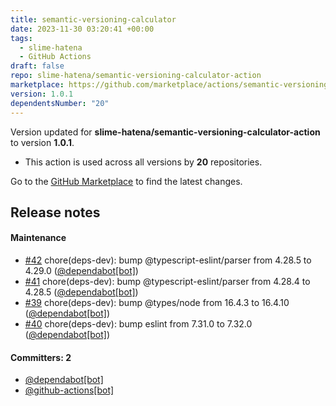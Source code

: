 ```yaml
---
title: semantic-versioning-calculator
date: 2023-11-30 03:20:41 +00:00
tags:
  - slime-hatena
  - GitHub Actions
draft: false
repo: slime-hatena/semantic-versioning-calculator-action
marketplace: https://github.com/marketplace/actions/semantic-versioning-calculator
version: 1.0.1
dependentsNumber: "20"
---
```



Version updated for **slime-hatena/semantic-versioning-calculator-action** to version **1.0.1**.
- This action is used across all versions by **20** repositories.

Go to the [GitHub Marketplace](https://github.com/marketplace/actions/semantic-versioning-calculator) to find the latest changes.

## Release notes

#### Maintenance
* [#42](https://github.com/slime-hatena/semantic-versioning-calculator-action/pull/42) chore(deps-dev): bump @typescript-eslint/parser from 4.28.5 to 4.29.0 ([@dependabot[bot]](https://github.com/apps/dependabot))
* [#41](https://github.com/slime-hatena/semantic-versioning-calculator-action/pull/41) chore(deps-dev): bump @typescript-eslint/parser from 4.28.4 to 4.28.5 ([@dependabot[bot]](https://github.com/apps/dependabot))
* [#39](https://github.com/slime-hatena/semantic-versioning-calculator-action/pull/39) chore(deps-dev): bump @types/node from 16.4.3 to 16.4.10 ([@dependabot[bot]](https://github.com/apps/dependabot))
* [#40](https://github.com/slime-hatena/semantic-versioning-calculator-action/pull/40) chore(deps-dev): bump eslint from 7.31.0 to 7.32.0 ([@dependabot[bot]](https://github.com/apps/dependabot))

#### Committers: 2
- [@dependabot[bot]](https://github.com/apps/dependabot)
- [@github-actions[bot]](https://github.com/apps/github-actions)
